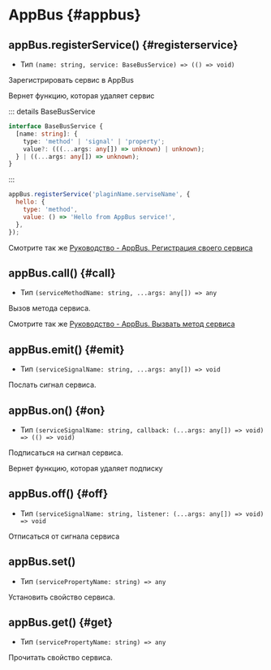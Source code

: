# AppBus {#appbus}

## appBus.registerService() {#registerservice}

- Тип `(name: string, service: BaseBusService) => (() => void)`

Зарегистрировать сервис в AppBus

Вернет функцию, которая удаляет сервис

::: details BaseBusService
```ts
interface BaseBusService {
  [name: string]: {
    type: 'method' | 'signal' | 'property';
    value?: (((...args: any[]) => unknown) | unknown);
  } | ((...args: any[]) => unknown); 
}
```
:::

```js
appBus.registerService('plaginName.serviseName', {
  hello: {
    type: 'method',
    value: () => 'Hello from AppBus service!',
  },
});
```

Смотрите так же [Руководство - AppBus. Регистрация своего сервиса](../../guide/app-bus.md#registerservice)


## appBus.call() {#call}

- Тип `(serviceMethodName: string, ...args: any[]) => any`

Вызов метода сервиса.

Смотрите так же [Руководство - AppBus. Вызвать метод сервиса](../../guide/app-bus.md#callmethod)



## appBus.emit() {#emit}

- Тип `(serviceSignalName: string, ...args: any[]) => void`

Послать сигнал сервиса.


## appBus.on() {#on}

- Тип `(serviceSignalName: string, callback: (...args: any[]) => void) => (() => void)`

Подписаться на сигнал сервиса.

Вернет функцию, которая удаляет подписку


## appBus.off() {#off}

- Тип `(serviceSignalName: string, listener: (...args: any[]) => void) => void`

Отписаться от сигнала сервиса


## appBus.set()

- Тип `(servicePropertyName: string) => any`

Установить свойство сервиса.


## appBus.get() {#get}

- Тип `(servicePropertyName: string) => any`

Прочитать свойство сервиса.
